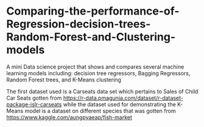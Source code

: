 # Comparing-the-performance-of-Regression-decision-trees-Random-Forest-and-Clustering-models
A mini Data science project that shows and compares several machine learning models including: decision tree regressors, Bagging Regressors, Random Forest trees, and K-Means clustering

The first dataset used is a Carseats data set which pertains to Sales of Child Car Seats gotten from https://r-data.pmagunia.com/dataset/r-dataset-package-islr-carseats while the dataset used for demonstrating the K-Means model is a dataset on different species that was gotten from https://www.kaggle.com/aungpyaeap/fish-market
